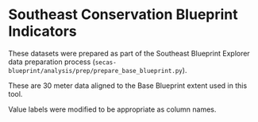 # Southeast Conservation Blueprint Indicators

These datasets were prepared as part of the Southeast Blueprint Explorer data
preparation process (`secas-blueprint/analysis/prep/prepare_base_blueprint.py`).

These are 30 meter data aligned to the Base Blueprint extent used in this tool.

Value labels were modified to be appropriate as column names.
